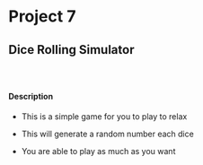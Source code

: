 # Project 7

## Dice Rolling Simulator

### </br>

#### Description

* This is a simple game for you to play to relax

* This will generate a random number each dice

* You are able to play as much as you want
